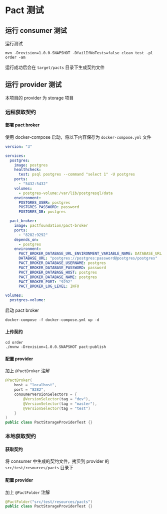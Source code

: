# Pact 测试
## 运行 consumer 测试
运行测试
```shell
mvn -Drevision=1.0.0-SNAPSHOT -DfailIfNoTests=false clean test -pl order -am
```
运行成功后会在 `target/pacts` 目录下生成契约文件
## 运行 provider 测试
本项目的 provider 为 storage 项目
### 远程获取契约
#### 部署 pact broker
使用 docker-compose 启动，将以下内容保存为 `docker-compose.yml` 文件
```yaml
version: "3"

services:
  postgres:
    image: postgres
    healthcheck:
      test: psql postgres --command "select 1" -U postgres
    ports:
      - "5432:5432"
    volumes:
      - postgres-volume:/var/lib/postgresql/data
    environment:
      POSTGRES_USER: postgres
      POSTGRES_PASSWORD: password
      POSTGRES_DB: postgres

  pact_broker:
    image: pactfoundation/pact-broker
    ports:
      - "8282:9292"
    depends_on:
      - postgres
    environment:
      PACT_BROKER_DATABASE_URL_ENVIRONMENT_VARIABLE_NAME: DATABASE_URL
      DATABASE_URL: "postgres://postgres:password@postgres/postgres"
      PACT_BROKER_DATABASE_USERNAME: postgres
      PACT_BROKER_DATABASE_PASSWORD: password
      PACT_BROKER_DATABASE_HOST: postgres
      PACT_BROKER_DATABASE_NAME: postgres
      PACT_BROKER_PORT: "9292"
      PACT_BROKER_LOG_LEVEL: INFO

volumes:
  postgres-volume:
```
启动 pact broker
```shell
docker-compose -f docker-compose.yml up -d
```
#### 上传契约
```shell
cd order
./mvnw -Drevision=1.0.0.SNAPSHOT pact:publish
```
#### 配置 provider
加上 `@PactBroker` 注解
```java
@PactBroker(
    host = "localhost",
    port = "8282",
    consumerVersionSelectors = {
        @VersionSelector(tag = "dev"),
        @VersionSelector(tag = "master"),
        @VersionSelector(tag = "test")
    }
)
public class PactStorageProviderTest {}
```

### 本地获取契约
#### 获取契约
将 consumer 中生成的契约文件，拷贝到 provider 的 `src/test/resources/pacts` 目录下
#### 配置 provider
加上 `@PactFolder` 注解
```java
@PactFolder("src/test/resources/pacts")
public class PactStorageProviderTest {}
```
